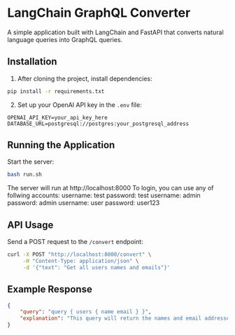 # LangChain GraphQL Converter

A simple application built with LangChain and FastAPI that converts natural language queries into GraphQL queries.

## Installation

1. After cloning the project, install dependencies:
```bash
pip install -r requirements.txt
```

2. Set up your OpenAI API key in the `.env` file:
```
OPENAI_API_KEY=your_api_key_here
DATABASE_URL=postgresql://postgres:your_postgresql_address
```

## Running the Application

Start the server:
```bash
bash run.sh
```
The server will run at http://localhost:8000
To login, you can use any of follwing accounts:
username: test password: test
username: admin password: admin
username: user password: user123

## API Usage

Send a POST request to the `/convert` endpoint:

```bash
curl -X POST "http://localhost:8000/convert" \
     -H "Content-Type: application/json" \
     -d '{"text": "Get all users names and emails"}'
```

## Example Response

```json
{
    "query": "query { users { name email } }",
    "explanation": "This query will return the names and email addresses of all users"
}
```



